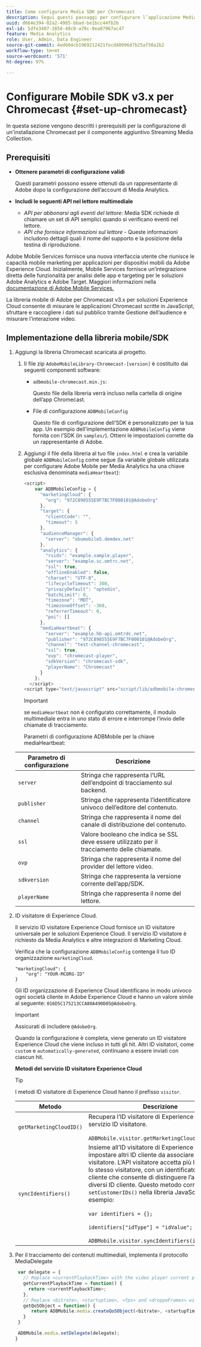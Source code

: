 ```yaml
---
title: Come configurare Media SDK per Chromecast
description: Segui questi passaggi per configurare l’applicazione Media SDK su Chromecast.
uuid: d664e394-02a2-4985-bbad-be1bcc44fb2b
exl-id: 5dfe3407-2858-48c0-a70c-8ea87967ac47
feature: Media Analytics
role: User, Admin, Data Engineer
source-git-commit: 4ed604cb1969212421fecd40996d7b25af50a2b2
workflow-type: tm+mt
source-wordcount: '571'
ht-degree: 97%

---
```


# Configurare Mobile SDK v3.x per Chromecast {#set-up-chromecast}

In questa sezione vengono descritti i prerequisiti per la configurazione di un&#39;installazione Chromecast per il componente aggiuntivo Streaming Media Collection.

## Prerequisiti

* **Ottenere parametri di configurazione validi**

  Questi parametri possono essere ottenuti da un rappresentante di Adobe dopo la configurazione dell’account di Media Analytics.
* **Includi le seguenti API nel lettore multimediale**

   * *API per abbonarsi agli eventi del lettore*: Media SDK richiede di chiamare un set di API semplici quando si verificano eventi nel lettore.
   * *API che fornisce informazioni sul lettore* - Queste informazioni includono dettagli quali il nome del supporto e la posizione della testina di riproduzione.

Adobe Mobile Services fornisce una nuova interfaccia utente che riunisce le capacità mobile marketing per applicazioni per dispositivi mobili da Adobe Experience Cloud. Inizialmente, Mobile Services fornisce un’integrazione diretta delle funzionalità per analisi delle app e targeting per le soluzioni Adobe Analytics e Adobe Target. Maggiori informazioni nella [documentazione di Adobe Mobile Services.](https://experienceleague.adobe.com/docs/mobile-services/using/home.html?lang=it)

La libreria mobile di Adobe per Chromecast v3.x per soluzioni Experience Cloud consente di misurare le applicazioni Chromecast scritte in JavaScript, sfruttare e raccogliere i dati sul pubblico tramite Gestione dell’audience e misurare l’interazione video.

## Implementazione della libreria mobile/SDK

1. Aggiungi la libreria Chromecast scaricata al progetto.

   1. Il file zip `AdobeMobileLibrary-Chromecast-[version]` è costituito dai seguenti componenti software:

      * `adbmobile-chromecast.min.js`:

        Questo file della libreria verrà incluso nella cartella di origine dell’app Chromecast.

      * File di configurazione `ADBMobileConfig`

        Questo file di configurazione dell’SDK è personalizzato per la tua app. Un esempio dell’implementazione `ADBMobileConfig` viene fornita con l’SDK (in `samples/`). Ottieni le impostazioni corrette da un rappresentante di Adobe.

   1. Aggiungi il file della libreria al tuo file `index.html` e crea la variabile globale `ADBMobileConfig` come segue (la variabile globale utilizzata per configurare Adobe Mobile per Media Analytics ha una chiave esclusiva denominata `mediaHeartbeat`):

      ```js
      <script>
          var ADBMobileConfig = {
            "marketingCloud": {
              "org": "972C898555E9F7BC7F000101@AdobeOrg"
            },
            "target": {
              "clientCode": "",
              "timeout": 5
            },
            "audienceManager": {
              "server": "obumobile5.demdex.net"
            },
            "analytics": {
              "rsids": "example.sample.player",
              "server": "example.sc.omtrc.net",
              "ssl": true,
              "offlineEnabled": false,
              "charset": "UTF-8",
              "lifecycleTimeout": 300,
              "privacyDefault": "optedin",
              "batchLimit": 0,
              "timezone": "MDT",
              "timezoneOffset": -360,
              "referrerTimeout": 0,
              "poi": []
            },
            "mediaHeartbeat": {
              "server": "example.hb-api.omtrdc.net",
              "publisher": "972C898555E9F7BC7F000101@AdobeOrg",
              "channel": "test-channel-chromecast",
              "ssl": true,
              "ovp": "chromecast-player",
              "sdkVersion": "chromecast-sdk",
              "playerName": "Chromecast"
            }
          };
        </script>
      <script type="text/javascript" src="script/lib/adbmobile-chromecast.min.js"></script>
      ```

      >[!IMPORTANT]
      >
      >se `mediaHeartbeat` non è configurato correttamente, il modulo multimediale entra in uno stato di errore e interrompe l’invio delle chiamate di tracciamento.

      Parametri di configurazione ADBMobile per la chiave mediaHeartbeat:

   | Parametro di configurazione | Descrizione     |
   | --- | --- |
   | `server` | Stringa che rappresenta l’URL dell’endpoint di tracciamento sul backend. |
   | `publisher` | Stringa che rappresenta l’identificatore univoco dell’editore del contenuto. |
   | `channel` | Stringa che rappresenta il nome del canale di distribuzione del contenuto. |
   | `ssl` | Valore booleano che indica se SSL deve essere utilizzato per il tracciamento delle chiamate. |
   | `ovp` | Stringa che rappresenta il nome del provider del lettore video. |
   | `sdkversion` | Stringa che rappresenta la versione corrente dell’app/SDK. |
   | `playerName` | Stringa che rappresenta il nome del lettore. |


1. ID visitatore di Experience Cloud.

   Il servizio ID visitatore Experience Cloud fornisce un ID visitatore universale per le soluzioni Experience Cloud. Il servizio ID visitatore è richiesto da Media Analytics e altre integrazioni di Marketing Cloud.

   Verifica che la configurazione `ADBMobileConfig` contenga il tuo ID organizzazione `marketingCloud`.

   ```
   "marketingCloud": {
       "org": "YOUR-MCORG-ID"
   }
   ```

   Gli ID organizzazione di Experience Cloud identificano in modo univoco ogni società cliente in Adobe Experience Cloud e hanno un valore simile al seguente: `016D5C175213CCA80A490D05@AdobeOrg`.

   >[!IMPORTANT]
   >
   >Assicurati di includere `@AdobeOrg`.

   Quando la configurazione è completa, viene generato un ID visitatore Experience Cloud che viene incluso in tutti gli hit. Altri ID visitatori, come `custom` e `automatically-generated`, continuano a essere inviati con ciascun hit.

   **Metodi del servizio ID visitatore Experience Cloud**

   >[!TIP]
   >
   >I metodi ID visitatore di Experience Cloud hanno il prefisso `visitor`.

   | Metodo | Descrizione |
   | --- | --- |
   | `getMarketingCloudID()` | Recupera l’ID visitatore di Experience Cloud dal servizio ID visitatore. <br/><br/>`ADBMobile.visitor.getMarketingCloudID();` |
   | `syncIdentifiers()` | Insieme all’ID visitatore di Experience Cloud, puoi impostare altri ID cliente da associare a ogni visitatore. L’API visitatore accetta più ID cliente per lo stesso visitatore, con un identificatore del tipo di cliente che consente di distinguere l’ambito dei diversi ID cliente. Questo metodo corrisponde a `setCustomerIDs()` nella libreria JavaScript.  Ad esempio: <br/><br/>`var identifiers = {};` <br/><br/>`identifiers["idType"] = "idValue";` <br/><br/>`ADBMobile.visitor.syncIdentifiers(identifiers);` |

1. Per il tracciamento dei contenuti multimediali, implementa il protocollo MediaDelegate

   ```js
    var delegate = {
      // Replace <currentPlaybackTime> with the video player current playback time
      getCurrentPlaybackTime = function() {
        return <currentPlaybackTime>;
      },
      // Replace <bitrate>, <startuptime>, <fps> and <droppeFrames> with the current playback QoS values.
      getQoSObject = function() {
         return ADBMobile.media.createQoSObject(<bitrate>, <startupTime>, <fps>, <droppedFrames>);
      }
    }
   
    ADBMobile.media.setDelegate(delegate);
   }
   ```

<!--   **Postbacks -** For more information about configuring postbacks, see [Configure Postbacks.](https://experienceleague.adobe.com/docs/mobile-services/using/manage-app-settings-ug/configuring-app/signals.html) -->
